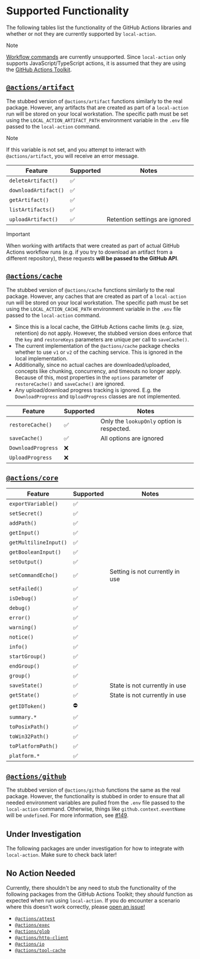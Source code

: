 # Supported Functionality

The following tables list the functionality of the GitHub Actions libraries and
whether or not they are currently supported by `local-action`.

> [!NOTE]
>
> [Workflow commands](https://docs.github.com/en/actions/using-workflows/workflow-commands-for-github-actions)
> are currently unsupported. Since `local-action` only supports
> JavaScript/TypeScript actions, it is assumed that they are using the
> [GitHub Actions Toolkit](https://github.com/actions/toolkit).

## [`@actions/artifact`](https://github.com/actions/toolkit/blob/main/packages/artifact/README.md)

The stubbed version of `@actions/artifact` functions similarly to the real
package. However, any artifacts that are created as part of a `local-action` run
will be stored on your local workstation. The specific path must be set using
the `LOCAL_ACTION_ARTIFACT_PATH` environment variable in the `.env` file passed
to the `local-action` command.

> [!NOTE]
>
> If this variable is not set, and you attempt to interact with
> `@actions/artifact`, you will receive an error message.

| Feature              | Supported          | Notes                          |
| -------------------- | ------------------ | ------------------------------ |
| `deleteArtifact()`   | :white_check_mark: |                                |
| `downloadArtifact()` | :white_check_mark: |                                |
| `getArtifact()`      | :white_check_mark: |                                |
| `listArtifacts()`    | :white_check_mark: |                                |
| `uploadArtifact()`   | :white_check_mark: | Retention settings are ignored |

> [!IMPORTANT]
>
> When working with artifacts that were created as part of actual GitHub Actions
> workflow runs (e.g. if you try to download an artifact from a different
> repository), these requests **will be passed to the GitHub API**.

## [`@actions/cache`](https://github.com/actions/toolkit/tree/main/packages/cache)

The stubbed version of `@actions/cache` functions similarly to the real package.
However, any caches that are created as part of a `local-action` run will be
stored on your local workstation. The specific path must be set using the
`LOCAL_ACTION_CACHE_PATH` environment variable in the `.env` file passed to the
`local-action` command.

- Since this is a local cache, the GitHub Actions cache limits (e.g. size,
  retention) do not apply. However, the stubbed version does enforce that the
  `key` and `restoreKeys` parameters are unique per call to `saveCache()`.
- The current implementation of the `@actions/cache` package checks whether to
  use `v1` or `v2` of the caching service. This is ignored in the local
  implementation.
- Additionally, since no actual caches are downloaded/uploaded, concepts like
  chunking, concurrency, and timeouts no longer apply. Because of this, most
  properties in the `options` parameter of `restoreCache()` and `saveCache()`
  are ignored.
- Any upload/download progress tracking is ignored. E.g. the `DownloadProgress`
  and `UploadProgress` classes are not implemented.

| Feature            | Supported          | Notes                                      |
| ------------------ | ------------------ | ------------------------------------------ |
| `restoreCache()`   | :white_check_mark: | Only the `lookupOnly` option is respected. |
| `saveCache()`      | :white_check_mark: | All options are ignored                    |
| `DownloadProgress` | :x:                |                                            |
| `UploadProgress`   | :x:                |                                            |

## [`@actions/core`](https://github.com/actions/toolkit/blob/main/packages/core/README.md)

| Feature               | Supported          | Notes                           |
| --------------------- | ------------------ | ------------------------------- |
| `exportVariable()`    | :white_check_mark: |                                 |
| `setSecret()`         | :white_check_mark: |                                 |
| `addPath()`           | :white_check_mark: |                                 |
| `getInput()`          | :white_check_mark: |                                 |
| `getMultilineInput()` | :white_check_mark: |                                 |
| `getBooleanInput()`   | :white_check_mark: |                                 |
| `setOutput()`         | :white_check_mark: |                                 |
| `setCommandEcho()`    | :white_check_mark: | Setting is not currently in use |
| `setFailed()`         | :white_check_mark: |                                 |
| `isDebug()`           | :white_check_mark: |                                 |
| `debug()`             | :white_check_mark: |                                 |
| `error()`             | :white_check_mark: |                                 |
| `warning()`           | :white_check_mark: |                                 |
| `notice()`            | :white_check_mark: |                                 |
| `info()`              | :white_check_mark: |                                 |
| `startGroup()`        | :white_check_mark: |                                 |
| `endGroup()`          | :white_check_mark: |                                 |
| `group()`             | :white_check_mark: |                                 |
| `saveState()`         | :white_check_mark: | State is not currently in use   |
| `getState()`          | :white_check_mark: | State is not currently in use   |
| `getIDToken()`        | :no_entry:         |                                 |
| `summary.*`           | :white_check_mark: |                                 |
| `toPosixPath()`       | :white_check_mark: |                                 |
| `toWin32Path()`       | :white_check_mark: |                                 |
| `toPlatformPath()`    | :white_check_mark: |                                 |
| `platform.*`          | :white_check_mark: |                                 |

## [`@actions/github`](https://github.com/actions/toolkit/tree/main/packages/github)

The stubbed version of `@actions/github` functions the same as the real package.
However, the functionality is stubbed in order to ensure that all needed
environment variables are pulled from the `.env` file passed to the
`local-action` command. Otherwise, things like `github.context.eventName` will
be `undefined`. For more information, see
[#149](https://github.com/github/local-action/issues/149).

## Under Investigation

The following packages are under investigation for how to integrate with
`local-action`. Make sure to check back later!

## No Action Needed

Currently, there shouldn't be any need to stub the functionality of the
following packages from the GitHub Actions Toolkit; they _should_ function as
expected when run using `local-action`. If you do encounter a scenario where
this doesn't work correctly, please
[open an issue!](https://github.com/github/local-action/issues/new)

- [`@actions/attest`](https://github.com/actions/toolkit/tree/main/packages/attest)
- [`@actions/exec`](https://github.com/actions/toolkit/tree/main/packages/exec)
- [`@actions/glob`](https://github.com/actions/toolkit/tree/main/packages/glob)
- [`@actions/http-client`](https://github.com/actions/toolkit/tree/main/packages/http-client)
- [`@actions/io`](https://github.com/actions/toolkit/tree/main/packages/io)
- [`@actions/tool-cache`](https://github.com/actions/toolkit/tree/main/packages/tool-cache)

